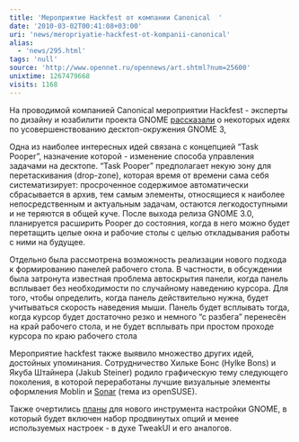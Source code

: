 ```yaml
---
title: 'Мероприятие Hackfest от компании Canonical  '
date: '2010-03-02T00:41:08+03:00'
uri: 'news/meropriyatie-hackfest-ot-kompanii-canonical'
alias: 
  - 'news/295.html'
tags: 'null'
source: 'http://www.opennet.ru/opennews/art.shtml?num=25600'
unixtime: 1267479668
visits: 1168
---
```

На проводимой компанией  Canonical мероприятии Hackfest - эксперты по дизайну и юзабилити проекта GNOME [рассказали](http://blogs.gnome.org/seth/2010/02/26/let-the-wild-rumpus-begin/) о некоторых идеях по усовершенствованию десктоп-окружения GNOME 3,

Одна из наиболее интересных идей связана с концепцией “Task Pooper”, назначение которой - изменение способа управления задачами на десктопе. “Task Pooper” предполагает некую зону для перетаскивания (drop-zone), которая время от времени сама себя систематизирует: просроченное содержимое автоматически сбрасывается в архив, тем самым элементы, относящиеся к наиболее непосредственным и актуальным задачам, остаются легкодоступными и не теряются в общей куче. После выхода релиза GNOME 3.0, планируется расширить Pooper до состояния, когда в него можно будет перетащить целые окна и рабочие столы с целью откладывания работы с ними на будущее.

Отдельно была рассмотрена возможность реализации нового подхода к формированию панелей рабочего стола. В частности, в обсуждении была затронута известная проблема автоскрытия панели, когда панель всплывает без необходимости по случайному наведению курсора. Для того, чтобы определить, когда панель действительно нужна, будет учитываться скорость наведения мыши. Панель будет всплывать тогда, когда курсор будет достаточно резко и немного “с разбега” перенесён на край рабочего стола, и не будет всплывать при простом проходе курсора по краю рабочего стола

Мероприятие hackfest также выявило множество других идей, достойных упоминания. Сотрудничество Хильке Бонс (Hylke Bons) и Якуба Штайнера (Jakub Steiner) родило графическую тему следующего поколения, в которой переработаны лучшие визуальные элементы оформления Moblin и [Sonar](http://arstechnica.com/open-source/news/2009/11/lizard-day-novell-releases-opensuse-112.ars) (тема из openSUSE).

Также очертились [планы](http://www.hadess.net/2010/02/were-removing-settings-again.html) для нового инcтрумента настройки GNOME, в который будет включен набор продвинутых опций и менее используемых настроек - в духе TweakUI и его аналогов.
